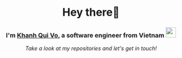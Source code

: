 <h1 align="center"> Hey there👋</h1>

<h3 align="center"> I'm <a href="https://linkedin.com/in/khanhqui" target="_blank">Khanh Qui Vo</a>, a software engineer from Vietnam <img src="https://user-images.githubusercontent.com/5679180/79618120-0daffb80-80be-11ea-819e-d2b0fa904d07.gif" width="27px"></h3> 

<p align="center">
  <i>Take a look at my repositories and let's get in touch!</i>
</p>
